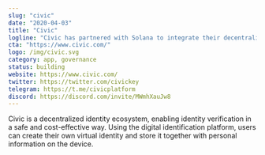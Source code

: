 ```yaml
---
slug: "civic"
date: "2020-04-03"
title: "Civic"
logline: "Civic has partnered with Solana to integrate their decentralised identity solution. The solution is targeted at providing low-cost, scalable identity management in emerging economies that lack the infrastructure."
cta: "https://www.civic.com/"
logo: /img/civic.svg
category: app, governance
status: building
website: https://www.civic.com/
twitter: https://twitter.com/civickey
telegram: https://t.me/civicplatform
discord: https://discord.com/invite/MWmhXauJw8
---
```

Civic is a decentralized identity ecosystem, enabling identity verification in a safe and cost-effective way. Using the digital identification platform, users can create their own virtual identity and store it together with personal information on the device.
